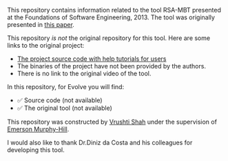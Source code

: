 This repository contains information related to the tool RSA-MBT presented at the Foundations of Software Engineering, 2013. The tool was originally presented in [this paper](http://dl.acm.org/citation.cfm?doid=2491411.2494593).
 
 This repository _is not_ the original repository for this tool. Here are some links to the original project:
 * [The project source code with help tutorials for users](https://www.google.com/url?q=http://www.les.inf.puc-rio.br/escritorioqualidade/RSAMBT/RSA-MDTv2.1_Distribution_Pack.rar&sa=D&ust=1446397121322000&usg=AFQjCNF-aDCQsos0dsCwHBcbGKXH8fDCog)
 * The binaries of the project have not been provided by the authors.
 * There is no link to the original video of the tool.
 
In this repository, for Evolve you will find:
 * :white_check_mark: Source code (not available)
 * :white_check_mark: The original tool (not available)
 
This repository was constructed by [Vrushti Shah](https://github.com/vrushti1991) under the supervision of [Emerson Murphy-Hill](https://github.com/CaptainEmerson).  
 
 I would also like to thank  Dr.Diniz da Costa and his colleagues for developing this tool.

